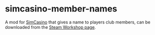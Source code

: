 # simcasino-member-names

A mod for [SimCasino](https://store.steampowered.com/app/1158420/SimCasino/) that gives a name to players club members, can be downloaded from the [Steam Workshop page](https://steamcommunity.com/sharedfiles/filedetails/?id=2610165014).
